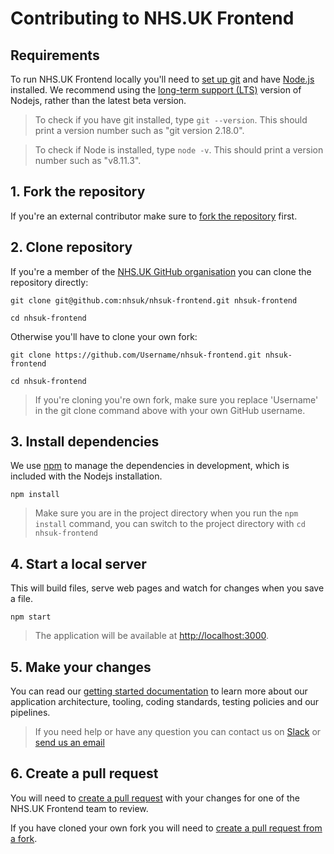 # Contributing to NHS.UK Frontend

## Requirements

To run NHS.UK Frontend locally you'll need to [set up git](https://help.github.com/articles/set-up-git/) and have [Node.js](https://nodejs.org/en/) installed.
We recommend using the [long-term support (LTS)](https://nodejs.org/en/download/) version of Nodejs, rather than the latest beta version.

> To check if you have git installed, type `git --version`. This should print a version number such as "git version 2.18.0".

> To check if Node is installed, type `node -v`. This should print a version number such as "v8.11.3".

## 1. Fork the repository

If you're an external contributor make sure to [fork the repository](https://help.github.com/articles/fork-a-repo/) first.

## 2. Clone repository

If you're a member of the [NHS.UK GitHub organisation](https://github.com/nhsuk/) you can clone the repository directly:

```
git clone git@github.com:nhsuk/nhsuk-frontend.git nhsuk-frontend

cd nhsuk-frontend
```

Otherwise you'll have to clone your own fork:

```
git clone https://github.com/Username/nhsuk-frontend.git nhsuk-frontend

cd nhsuk-frontend
```

> If you're cloning you're own fork, make sure you replace 'Username' in the git clone command above with your own GitHub username.

## 3. Install dependencies

We use [npm](https://docs.npmjs.com/getting-started/what-is-npm) to manage the dependencies in development, which is included with the Nodejs installation.

```
npm install
```

> Make sure you are in the project directory when you run the `npm install` command, you can switch to the project directory with `cd nhsuk-frontend`


## 4. Start a local server

This will build files, serve web pages and watch for changes when you save a file.

```
npm start
```

> The application will be available at [http://localhost:3000](http://localhost:3000).

## 5. Make your changes

You can read our [getting started documentation](./getting-started.md) to learn more about our application architecture, tooling, coding standards, testing policies and our pipelines.

> If you need help or have any question you can contact us on [Slack](https://nhsuk.slack.com/messages/CCPLQ9YAJ) or [send us an email](mailto:nhsdigital.NHSUK-Frontend@nhs.net)

## 6. Create a pull request

You will need to [create a pull request](https://help.github.com/articles/creating-a-pull-request/) with your changes for one of the NHS.UK Frontend team to review.

If you have cloned your own fork you will need to [create a pull request from a fork](https://help.github.com/articles/creating-a-pull-request-from-a-fork/).
